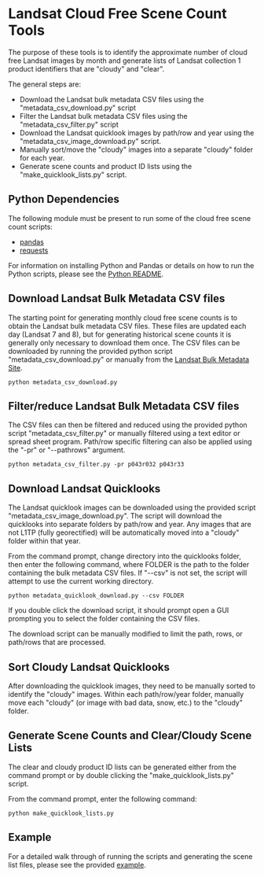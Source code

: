 # Landsat Cloud Free Scene Count Tools

The purpose of these tools is to identify the approximate number of cloud free Landsat images by month and generate lists of Landsat collection 1 product identifiers that are "cloudy" and "clear".

The general steps are:
+ Download the Landsat bulk metadata CSV files using the "metadata_csv_download.py" script
+ Filter the Landsat bulk metadata CSV files using the "metadata_csv_filter.py" script
+ Download the Landsat quicklook images by path/row and year using the "metadata_csv_image_download.py" script.
+ Manually sort/move the "cloudy" images into a separate "cloudy" folder for each year.
+ Generate scene counts and product ID lists using the "make_quicklook_lists.py" script.

## Python Dependencies

The following module must be present to run some of the cloud free scene count scripts:
* [pandas](http://pandas.pydata.org)
* [requests](http://docs.python-requests.org)

For information on installing Python and Pandas or details on how to run the Python scripts, please see the [Python README](PYTHON.md).

## Download Landsat Bulk Metadata CSV files

The starting point for generating monthly cloud free scene counts is to obtain the Landsat bulk metadata CSV files.  These files are updated each day (Landsat 7 and 8), but for generating historical scene counts it is generally only necessary to download them once.  The CSV files can be downloaded by running the provided python script "metadata_csv_download.py" or manually from the [Landsat Bulk Metadata Site](https://landsat.usgs.gov/download-entire-collection-metadata).

```
python metadata_csv_download.py
```

## Filter/reduce Landsat Bulk Metadata CSV files

The CSV files can then be filtered and reduced using the provided python script "metadata_csv_filter.py" or manually filtered using a text editor or spread sheet program.  Path/row specific filtering can also be applied using the "-pr" or "--pathrows" argument.

```
python metadata_csv_filter.py -pr p043r032 p043r33
```

## Download Landsat Quicklooks

The Landsat quicklook images can be downloaded using the provided script "metadata_csv_image_download.py".  The script will download the quicklooks into separate folders by path/row and year.  Any images that are not L1TP (fully georectified) will be automatically moved into a "cloudy" folder within that year.

From the command prompt, change directory into the quicklooks folder, then enter the following command, where FOLDER is the path to the folder containing the bulk metadata CSV files.  If "--csv" is not set, the script will attempt to use the current working directory.
```
python metadata_quicklook_download.py --csv FOLDER
```

If you double click the download script, it should prompt open a GUI prompting you to select the folder containing the CSV files.

The download script can be manually modified to limit the path, rows, or path/rows that are processed.

## Sort Cloudy Landsat Quicklooks

After downloading the quicklook images, they need to be manually sorted to identify the "cloudy" images.  Within each path/row/year folder, manually move each "cloudy" (or image with bad data, snow, etc.) to the "cloudy" folder.

## Generate Scene Counts and Clear/Cloudy Scene Lists

The clear and cloudy product ID lists can be generated either from the command prompt or by double clicking the "make_quicklook_lists.py" script.

From the command prompt, enter the following command:
```
python make_quicklook_lists.py
```

## Example

For a detailed walk through of running the scripts and generating the scene list files, please see the provided [example](./example/EXAMPLE.md).

